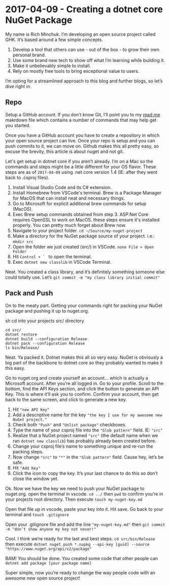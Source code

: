 # 2017-04-09 - Creating a dotnet core NuGet Package

My name is Rich Minchuk. I’m developing an open source project called GHK. It’s based around a few simple concepts. 

1. Develop a tool that others can use - out of the box - to grow their own personal brand.
2. Use some brand new tech to show off what I’m learning while building it.
3. Make it unbelievably simple to install.
4. Rely on mostly free tools to bring exceptional value to users.

I’m opting for a streamlined approach to this blog and further blogs, so let’s dive right in. 

## Repo

Setup a GitHub account. If you don’t know Git, I’ll point you to my [read me](https://github.com/rjminchuk/Programming-Notes/blob/develop/md/git.md) makrdown file which contains a number of commands that may help get you started.

Once you have a GitHub account you have to create a repository in which your open source project can live. Once your repo is setup and you can push commits to it, we can move on. Github makes this all pretty easy, so excuse the brevity, this article is about nuget and not git.

Let's get setup in dotnet core if you aren’t already. I’m on a Mac so the commands and steps might be a little different for your OS flavor. These steps are as of `2017-04-09` using .net core version 1.4 (IE: after they went back to .csproj files). 

1. Install Visual Studio Code and its C# extension.
2. Install Homebrew from VSCode's terminal. Brew is a Package Manager for MacOS that can install neat and necessary things.
3. Go to Microsoft for explicit additional brew commands for setup (MacOS).
4. Exec Brew setup commands obtained from step 3. ASP.Net Core requires OpenSSL to work on MacOS. these steps ensure it's installed properly. You can pretty much forget about Brew now.
5. Navigate to your project folder. `cd ~/Source/my-nuget-project`
6. Make a directory for the NuGet package source of your project. i.e.: `mkdir src`
7. Open the folder we just created (src/) in VSCode. `none File > Open Folder`
8. Hit ```Control + ` ``` to open the terminal.
9. Exec `dotnet new classlib` in VSCode Terminal. 

Neat. You created a class library, and it’s definitely something someone else could totally use. Let’s `git commit -m "my class library initial commit"`

## Pack and Push

On to the meaty part. Getting your commands right for packing your NuGet package and pushing it up to nuget.org.

sh cd into your projects src/ directory

``` 
cd src/
dotnet restore
dotnet build --configuration Release
dotnet pack --configuration Release
ls bin/Release/
```

Neat. Ya packed it. Dotnet makes this all so very easy. NuGet is obviously a big part of the backbone to dotnet core so they probably wanted to make it this easy.

Go to nuget.org and create yourself an account... which is actually a Microsoft account. After you’re all logged in. Go to your profile. Scroll to the bottom, find the API Keys section, and click the button to generate an API Key. This is where it’ll ask you to confirm. Confirm your account, then get back to the same screen, and click to generate a new key.

1. Hit `"new API Key"`
2. Add a descriptive name for the key `"the key I use for my awesome new NuGet project."`
3. Check both `"Push"` and `"Unlist package"` checkboxes. 
4. Type the name of your csproj file into the `"Glob pattern"` field. IE: `"src"`
5. Realize that a NuGet project named `"src"` (the default name when we ran `dotnet new classlib`) has probably already been created before.
6. Change your csproj file’s name to something unique and re-run the packing steps.
7. Now change `"src"` to  `"*"` in the `"Glob pattern"` field. Cause hey, let’s be safe.
8. Hit `"Add Key"`
9. Click the icon to copy the key. It’s your last chance to do this so don’t close the window yet.

Ok. Now we have the key we need to push your NuGet package to nuget.org. open the terminal in vscode. `cd ../` then `pwd` to confirm you’re in your projects root directory. Then execute `touch my-nuget-key.md` 

Open that file up in vscode, paste your key into it. Hit save. Go back to your terminal and `touch .gitignore`

Open your .gitignore file and add the line `"my-nuget-key.md"` then `git commit -m "don’t show anyone my key not never!"`

Cool. I think we’re ready for the last and best steps. `cd src/bin/Release` then execute `dotnet nuget push *.nupkg --api-key [guid] --source "https://www.nuget.org/api/v2/package"`

BAM! You should be done. You created some code that other people can `dotnet add package [your package name]`

Super simple, now you’re ready to change the way people code with an awesome new open source project!

